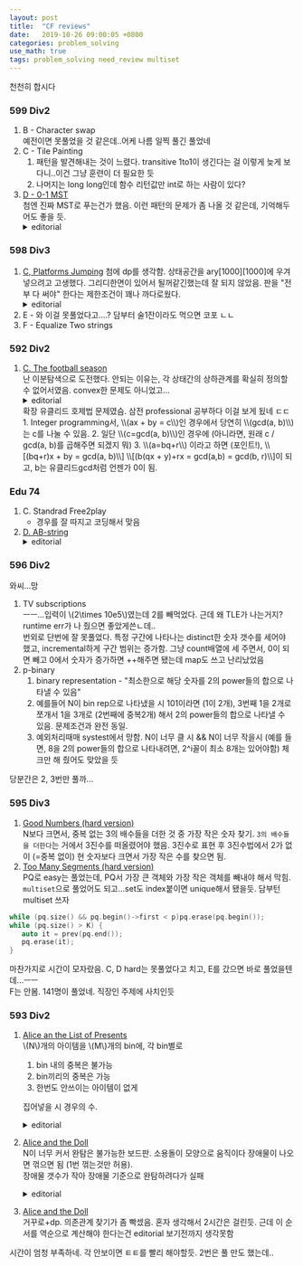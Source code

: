 ```yaml
---
layout: post
title:  "CF reviews"
date:   2019-10-26 09:00:05 +0800
categories: problem_solving
use_math: true
tags: problem_solving need_review multiset
---
```


천천히 합시다

### 599 Div2
1. B - Character swap  
   예전이면 못풀었을 것 같은데..어케 나름 일찍 풀긴 풀었네
2. C - Tile Painting  
   1. 패턴을 발견해내는 것이 느렸다. transitive 1to1이 생긴다는 걸 이렇게 늦게 보다니..이건 그냥 훈련이 더 필요한 듯
   2. 나머지는 long long인데 함수 리턴값만 int로 하는 사람이 있다?
3. <a href="https://codeforces.com/contest/1243/problem/D" target="_blank">D - 0-1 MST</a>  
   첨엔 진짜 MST로 푸는건가 했음. 이런 패턴의 문제가 좀 나올 것 같은데, 기억해두어도 좋을 듯.
   <details>
   <summary>editorial</summary>0끼리는 뭉쳐도 손해가 없으므로 결국 서로 0인 엣지로 갈 수 있는 노드끼리 뭉쳐야 하고, 해당 blob개수 - 1이 답임. union-find로 노드 하나에 대해, 모든 블롭을 대상으로 포문을 돔. 현 노드에서 해당 블롭에 연결된 엣지 개수를 구할 수 있으므로 (u-v에서 find(v)), 그 갯수가 blob노드갯수랑 일치하면 해당 블롭과는 disjoint 한 것. 아니면 0인 엣지가 하나라도 있으니 그런것끼리 merge해주면 됨.  
   </details>


### 598 Div3
1. <a href="https://codeforces.com/contest/1256/problem/C" target="_blank">C, Platforms Jumping</a>
   첨에 dp를 생각함. 상태공간을 ary[1000][1000]에 우겨넣으려고 고생했다. 그리디한면이 있어서 될꺼같긴했는데 잘 되지 않았음. 판을 "전부 다 써야" 한다는 제한조건이 꽤나 까다로웠다.
   <details>
   <summary>editorial</summary>결국 greedy하게 풀 수 있음. 일단 판을 다 오른쪽에 몰아넣고, d만큼 쩜프 시 착지하는 곳이 물이면 판을 1개씩 끌어옴. 이 때 판을 가장 놓을 수 있는 오른쪽으로 놓음. 놓지 못할 염려는 없고, 왼쪽으로 놔봤자 이득이 없기 때문.
   </details>
2. E - 와 이걸 못풀었다고....? 담부터 술1잔이라도 먹으면 코포 ㄴㄴ
3. F - Equalize Two strings

### 592 Div2
1. <a href="https://codeforces.com/contest/1244/problem/C" target="_blank">C. The football season</a>  
   난 이분탐색으로 도전했다. 안되는 이유는, 각 상태간의 상하관계를 확실히 정의할 수 없어서였음. convex한 문제도 아니었고...
   <details>
   <summary>editorial</summary>d, w 범위가 작음. 이긴 횟수가 d를 넘어가면, 결국 d보다 낮은 케이스로 동일 점수로 매핑할 수 있어서, d안에서만 이긴 횟수를 따져보면 됨. 증명 다시 해보자. 
   </details>
   확장 유클리드 호제법 문제였슴. 삼전 professional 공부하다 이걸 보게 됬네 ㄷㄷ  
   1. Integer programming서, \\(ax + by = c\\)인 경우에서 당연히 \\(gcd(a, b)\\)는 c를 나눌 수 있음.
   2. 일단 \\(c=gcd(a, b)\\)인 경우에 (아니라면, 원래 c / gcd(a, b)를 곱해주면 되겠지 뭐)
   3. \\(a=bq+r\\) 이라고 하면 (포인트!), \\[(bq+r)x + by = gcd(a, b)\\] \\[(b(qx + y)+rx = gcd(a,b) = gcd(b, r)\\]이 되고, b는 유클리드gcd처럼 언젠가 0이 됨.

### Edu 74
1. C. Standrad Free2play
   - 경우를 잘 따지고 코딩해서 맞음
2. <a href="https://codeforces.com/contest/1238/problem/D" target="_blank">D. AB-string</a>
   <details>
   <summary>editorial</summary>반대의 경우를 세면 쉽다. 다시 풀어볼 것
   </details>

### 596 Div2
와씨...망
1. TV subscriptions  
   ㅡㅡ...입력이 \\(2\times 10e5\\)였는데 2를 빼먹었다. 근데 왜 TLE가 나는거지? runtime err가 나 줬으면 좋았게쓴ㄴ데..  
   번외로 단번에 잘 못풀었다. 특정 구간에 나타나는 distinct한 숫자 갯수를 세어야 했고, incremental하게 구간 범위는 증가함. 그냥 count배열에 세 주면서, 0이 되면 빼고 0에서 숫자가 증가하면 ++해주면 됐는데 map도 쓰고 난리났었음 
2. p-binary  
   1. binary representation - "최소한으로 해당 숫자를 2의 power들의 합으로 나타낼 수 있음"
   2. 예를들어 N이 bin rep으로 나타냈을 시 101이라면 (1이 2개), 3번째 1을 2개로 쪼개서 1을 3개로 (2번째에 중복2개) 해서 2의 power들의 합으로 나타낼 수 있음. 문제조건과 완전 동일.
   3. 예외처리때매 systest에서 망함. N이 너무 클 시 && N이 너무 작을시 (예를 들면, 8을 2의 power들의 합으로 나타내려면, 2^i꼴이 최소 8개는 있어야함) 체크만 해 줬어도 맞았을 듯

당분간은 2, 3번만 풀까...

### 595 Div3
1. <a href="https://codeforces.com/contest/1249/problem/C2" target="blank">Good Numbers (hard version)</a>   
N보다 크면서, 중복 없는 3의 배수들을 더한 것 중 가장 작은 숫자 찾기. `3의 배수들을 더한다`는 거에서 3진수를 떠올렸어야 했음. 3진수로 표현 후 3진수법에서 2가 없이 (=중복 없이) 현 숫자보다 크면서 가장 작은 수를 찾으면 됨.
1. <a href="https://codeforces.com/contest/1249/problem/D2" target="blank">Too Many Segments (hard version)</a>   
PQ로 easy는 풀었는데, PQ서 가장 큰 객체와 가장 작은 객체를 빼내야 해서 막힘.  
`multiset`으로 풀었어도 되고...set도 index붙이면 unique해서 됐을듯. 담부턴 multiset 쓰자  
```c++
while (pq.size() && pq.begin()->first < p)pq.erase(pq.begin());
while (pq.size() > K) {
   auto it = prev(pq.end());
   pq.erase(it);
}
```

마찬가지로 시간이 모자랐음. C, D hard는 못풀었다고 치고, E를 갔으면 바로 풀었을텐데...ㅡㅡ  
F는 안봄. 141명이 풀었네. 직장인 주제에 사치인듯

### 593 Div2
1. <a href="https://codeforces.com/contest/1236/problem/B" target="blank">Alice an the List of Presents</a>    
\\(N\\)개의 아이템을 \\(M\\)개의 bin에, 각 bin별로
   1. bin 내의 중복은 불가능
   2. bin끼리의 중복은 가능
   3. 한번도 안쓰이는 아이템이 없게
   
   집어넣을 시 경우의 수.  
   
   <details>
   <summary>editorial</summary>bin을 기준으로 경우의 수를 세려고 해서 못풀었다. 각 아이템 별로 생각하면, \\(2^m-1\\)의 경우의 수가 있음. (1은 모든 bin에 들어가지 않는 경우).
   </details>
2. <a href="https://codeforces.com/contest/1236/problem/D" target="blank">Alice and the Doll</a>  
   N이 너무 커서 완탐은 불가능한 보드판. 소용돌이 모양으로 움직이다 장애물이 나오면 꺾으면 됨 (1번 꺾는것만 허용).  
   장애물 갯수가 작아 장애물 기준으로 완탐하려다가 실패
   <details>
   <summary>editorial</summary>소용돌이 모양 - (xmin, xmax), (ymin, ymax)의 범위를 점점 줄여가면 됨. 각 row/col 별로 col/row좌표를 정렬 후 저장했다 이분탐색으로 장애물 부딪쳤는지를 판별.
   </details>
3. <a href="https://codeforces.com/contest/1236/problem/E" target="blank">Alice and the Doll</a>   
   거꾸로+dp. 의존관계 찾기가 좀 빡셌음. 혼자 생각해서 2시간은 걸린듯. 근데 이 순서를 역순으로 계산해야 한다는건 editorial 보기전까지 생각못함

시간이 엄청 부족하네. 각 안보이면 ㅌㅌ를 빨리 해야할듯. 2번은 풀 만도 했는데..